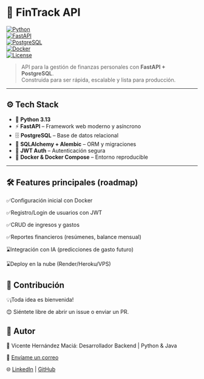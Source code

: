 # 💸 FinTrack API  

[![Python](https://img.shields.io/badge/python-3.13-blue.svg)](https://www.python.org/)  
[![FastAPI](https://img.shields.io/badge/FastAPI-0.116.1-green.svg)](https://fastapi.tiangolo.com/)  
[![PostgreSQL](https://img.shields.io/badge/PostgreSQL-16-blue.svg)](https://www.postgresql.org/)  
[![Docker](https://img.shields.io/badge/Docker-ready-0db7ed.svg)](https://www.docker.com/)  
[![License](https://img.shields.io/badge/license-MIT-lightgrey.svg)](LICENSE)  

> API para la gestión de finanzas personales con **FastAPI + PostgreSQL**.  
Construida para ser rápida, escalable y lista para producción.
---
## ⚙️ Tech Stack

- 🐍 **Python 3.13**
- ⚡ **FastAPI** – Framework web moderno y asíncrono
- 🗄️ **PostgreSQL** – Base de datos relacional
- 🧩 **SQLAlchemy + Alembic** – ORM y migraciones
- 🔐 **JWT Auth** – Autenticación segura
- 🐳 **Docker & Docker Compose** – Entorno reproducible
---
## 🛠️ Features principales (roadmap)

✅Configuración inicial con Docker

✅Registro/Login de usuarios con JWT

✅CRUD de ingresos y gastos

✅Reportes financieros (resúmenes, balance mensual)

⌛Integración con IA (predicciones de gasto futuro)

⌛Deploy en la nube (Render/Heroku/VPS)

## 🤝 Contribución
💡¡Toda idea es bienvenida!

😊 Siéntete libre de abrir un issue o enviar un PR.

## 👤 Autor
💼 Vicente Hernández Maciá: Desarrollador Backend | Python & Java

📧 [Envíame un correo](mailto:vicentehernandezmacia@gmail.com)

🌐 [LinkedIn](https://www.linkedin.com/in/vicente-hernández-maciá-225870184/) | [GitHub](https://github.com/vicelx17)

